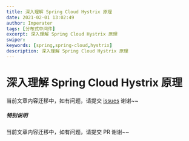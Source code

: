 ```yaml
---
title: 深入理解 Spring Cloud Hystrix 原理
date: 2021-02-01 13:02:49
author: Imperater
tags: [分布式中间件]
excerpt: 深入理解 Spring Cloud Hystrix 原理
swiper:
keywords: [spring,spring-cloud,hystrix]
description: 深入理解 Spring Cloud Hystrix 原理
---
```


# 深入理解 Spring Cloud Hystrix 原理

当前文章内容迁移中，如有问题，请提交 [issues](https://github.com/Starrier/starrier.github.io/issues) 谢谢~~

##### **特别说明**

当前文章内容迁移中，如有问题，请提交 PR 谢谢~~

